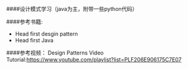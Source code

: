 ####设计模式学习（java为主，附带一些python代码）

####参考书籍: 
* Head first desgin pattern
* Head first Java

####参考视频：
Design Patterns Video Tutorial:<https://www.youtube.com/playlist?list=PLF206E906175C7E07> 
